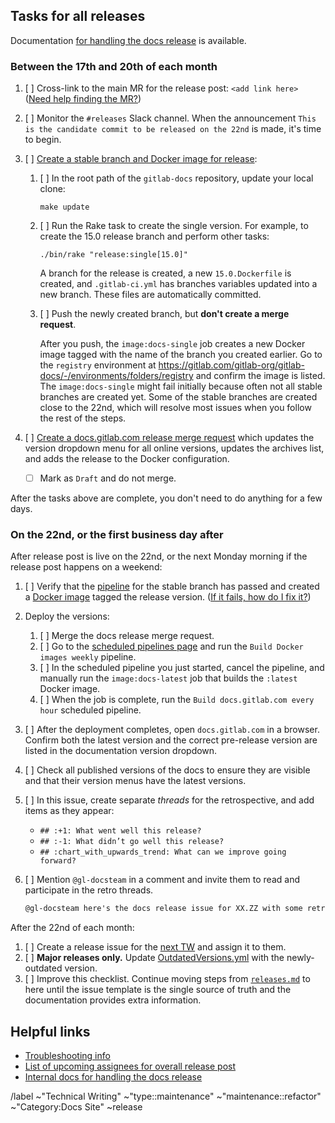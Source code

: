 <!--
SET TITLE TO: docs.gitlab.com release XX.ZZ (month, YYYY)
-->

## Tasks for all releases

Documentation [for handling the docs release](https://gitlab.com/gitlab-org/gitlab-docs/-/blob/main/doc/releases.md) is available.

### Between the 17th and 20th of each month

1. [ ] Cross-link to the main MR for the release post: `<add link here>`
   ([Need help finding the MR?](https://gitlab.com/gitlab-com/www-gitlab-com/-/merge_requests?scope=all&state=opened&label_name%5B%5D=release%20post&label_name%5B%5D=blog%20post))
1. [ ] Monitor the `#releases` Slack channel. When the announcement
   `This is the candidate commit to be released on the 22nd` is made, it's time to begin.
1. [ ] [Create a stable branch and Docker image for release](https://gitlab.com/gitlab-org/gitlab-docs/-/blob/main/doc/releases.md#create-stable-branch-and-docker-image-for-release):

   1. [ ] In the root path of the `gitlab-docs` repository, update your local clone:

      ```shell
      make update
      ```

   1. [ ] Run the Rake task to create the single version. For example, to create the 15.0 release branch
      and perform other tasks:

      ```shell
      ./bin/rake "release:single[15.0]"
      ```

      A branch for the release is created, a new `15.0.Dockerfile` is created, and `.gitlab-ci.yml`
      has branches variables updated into a new branch. These files are automatically committed.

   1. [ ] Push the newly created branch, but **don't create a merge request**.

      After you push, the `image:docs-single` job creates a new Docker image tagged with the name of
      the branch you created earlier. Go to the `registry` environment at
      <https://gitlab.com/gitlab-org/gitlab-docs/-/environments/folders/registry> and confirm the image
      is listed.
      The `image:docs-single` might fail initially because often not all stable branches are created yet. Some of the stable
      branches are created close to the 22nd, which will resolve most issues when you follow the rest of the steps.

1. [ ] [Create a docs.gitlab.com release merge request](https://gitlab.com/gitlab-org/gitlab-docs/-/blob/main/doc/releases.md#create-release-merge-request)
   which updates the version dropdown menu for all online versions, updates the archives list, and adds
   the release to the Docker configuration.
   - [ ] Mark as `Draft` and do not merge.

After the tasks above are complete, you don't need to do anything for a few days.

### On the 22nd, or the first business day after

After release post is live on the 22nd, or the next Monday morning if the release post happens on a weekend:

1. [ ] Verify that the [pipeline](https://gitlab.com/gitlab-org/gitlab-docs/-/pipelines?page=1&scope=all) for the stable branch
   has passed and created a [Docker image](https://gitlab.com/gitlab-org/gitlab-docs/container_registry/631635?orderBy=NAME&sort=desc&search[]=)
   tagged the release version. ([If it fails, how do I fix it?](https://gitlab.com/gitlab-org/gitlab-docs/-/blob/main/doc/releases.md#imagedocs-latest-job-fails-due-to-broken-links))
1. Deploy the versions:
   1. [ ] Merge the docs release merge request.
   1. [ ] Go to the [scheduled pipelines page](https://gitlab.com/gitlab-org/gitlab-docs/-/pipeline_schedules)
      and run the `Build Docker images weekly` pipeline.
   1. [ ] In the scheduled pipeline you just started, cancel the pipeline, and manually run the `image:docs-latest`
      job that builds the `:latest` Docker image.
   1. [ ] When the job is complete, run the `Build docs.gitlab.com every hour` scheduled pipeline.
1. [ ] After the deployment completes, open `docs.gitlab.com` in a browser. Confirm
   both the latest version and the correct pre-release version are listed in the documentation version dropdown.
1. [ ] Check all published versions of the docs to ensure they are visible and that their version menus have the latest versions.
1. [ ] In this issue, create separate _threads_ for the retrospective, and add items as they appear:
   - `## :+1: What went well this release?`
   - `## :-1: What didn’t go well this release?`
   - `## :chart_with_upwards_trend: What can we improve going forward?`
1. [ ] Mention `@gl-docsteam` in a comment and invite them to read and participate in the retro threads.

   ```markdown
   @gl-docsteam here's the docs release issue for XX.ZZ with some retro threads, per our [process](#on-the-22nd-or-the-first-business-day-after).
   ```

After the 22nd of each month:

1. [ ] Create a release issue for the
   [next TW](https://about.gitlab.com/handbook/product/ux/technical-writing/#regularly-scheduled-tasks)
   and assign it to them.
1. [ ] **Major releases only.** Update
   [OutdatedVersions.yml](https://gitlab.com/gitlab-org/gitlab/-/blob/master/doc/.vale/gitlab/OutdatedVersions.yml)
   with the newly-outdated version.
1. [ ] Improve this checklist. Continue moving steps from
   [`releases.md`](https://gitlab.com/gitlab-org/gitlab-docs/-/blob/main/doc/releases.md)
   to here until the issue template is the single source of truth and the documentation provides extra information.

## Helpful links

- [Troubleshooting info](https://gitlab.com/gitlab-org/gitlab-docs/-/blob/main/doc/releases.md#troubleshooting)
- [List of upcoming assignees for overall release post](https://about.gitlab.com/handbook/marketing/blog/release-posts/managers/)
- [Internal docs for handling the docs release](https://gitlab.com/gitlab-org/gitlab-docs/-/blob/main/doc/releases.md)

/label ~"Technical Writing" ~"type::maintenance" ~"maintenance::refactor" ~"Category:Docs Site" ~release
